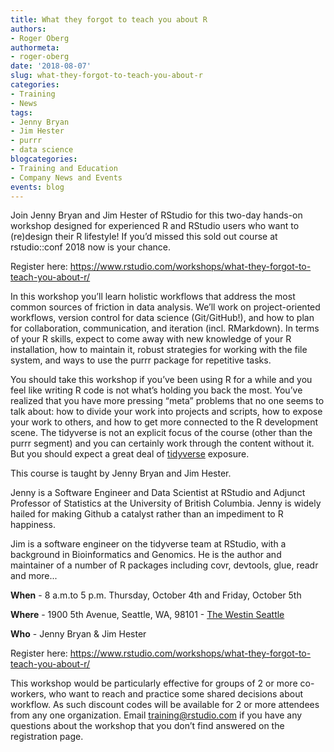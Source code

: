 ```yaml
---
title: What they forgot to teach you about R
authors:
- Roger Oberg
authormeta: 
- roger-oberg
date: '2018-08-07'
slug: what-they-forgot-to-teach-you-about-r
categories:
- Training
- News
tags:
- Jenny Bryan
- Jim Hester
- purrr
- data science
blogcategories:
- Training and Education
- Company News and Events
events: blog
---
```



Join Jenny Bryan and Jim Hester of RStudio for this two-day hands-on workshop designed for experienced R and RStudio users who want to (re)design their R lifestyle! If you’d missed this sold out course at rstudio::conf 2018 now is your chance.

Register here: <https://www.rstudio.com/workshops/what-they-forgot-to-teach-you-about-r/>

In this workshop you’ll learn holistic workflows that address the most common sources of friction in data analysis. We’ll work on project-oriented workflows, version control for data science (Git/GitHub!), and how to plan for collaboration, communication, and iteration (incl. RMarkdown). In terms of your R skills, expect to come away with new knowledge of your R installation, how to maintain it, robust strategies for working with the file system, and ways to use the purrr package for repetitive tasks.

You should take this workshop if you’ve been using R for a while and you feel like writing R code is not what’s holding you back the most. You’ve realized that you have more pressing “meta” problems that no one seems to talk about: how to divide your work into projects and scripts, how to expose your work to others, and how to get more connected to the R development scene. The tidyverse is not an explicit focus of the course (other than the purrr segment) and you can certainly work through the content without it. But you should expect a great deal of [tidyverse](https://www.tidyverse.org/) exposure. 

This course is taught by Jenny Bryan and Jim Hester.  

Jenny is a Software Engineer and Data Scientist at RStudio and Adjunct Professor of Statistics at the University of British Columbia. Jenny is widely hailed for making Github a catalyst rather than an impediment to R happiness. 

Jim is a software engineer on the tidyverse team at RStudio, with a background in Bioinformatics and Genomics. He is the author and maintainer of a number of R packages including covr, devtools, glue, readr and more...

**When** - 8 a.m.to 5 p.m. Thursday, October 4th and Friday, October 5th

**Where** - 1900 5th Avenue, Seattle, WA, 98101 - [The Westin Seattle](http://www.westinseattle.com/)

**Who** - Jenny Bryan & Jim Hester

Register here: <https://www.rstudio.com/workshops/what-they-forgot-to-teach-you-about-r/>

This workshop would be particularly effective for groups of 2 or more co-workers, who want to reach and practice some shared decisions about workflow. As such discount codes will be available for 2 or more attendees from any one organization. Email [training@rstudio.com](<sendmail: training@rstudio.com>) if you have any questions about the workshop that you don’t find answered on the registration page.

